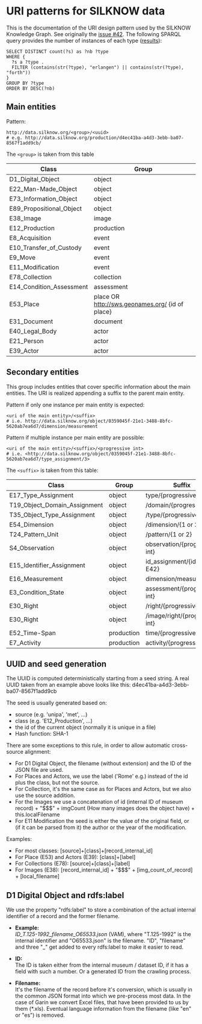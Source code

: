 URI patterns for SILKNOW data
==============================

This is the documentation of the URI design pattern used by the SILKNOW Knowledge Graph. See originally the [issue #42](https://github.com/silknow/converter/issues/42). The following SPARQL query provides the number of instances of each type ([results](https://data.silknow.org/sparql?default-graph-uri=&query=SELECT+DISTINCT+count%28%3Fs%29+as+%3Fnb+%3Ftype%0D%0AWHERE+%7B%0D%0A++%3Fs+a+%3Ftype+.%0D%0A++FILTER+%28contains%28str%28%3Ftype%29%2C+%22erlangen%22%29+%7C%7C+contains%28str%28%3Ftype%29%2C+%22forth%22%29%29%0D%0A%7D%0D%0AGROUP+BY+%3Ftype%0D%0AORDER+BY+DESC%28%3Fnb%29&should-sponge=&format=text%2Fhtml&timeout=0&debug=on&run=+Run+Query+)):

``` sparql
SELECT DISTINCT count(?s) as ?nb ?type
WHERE {
  ?s a ?type .
  FILTER (contains(str(?type), "erlangen") || contains(str(?type), "forth"))
}
GROUP BY ?type
ORDER BY DESC(?nb)
```

## Main entities

Pattern:

``` turtle
http://data.silknow.org/<group>/<uuid>
# e.g. http://data.silknow.org/production/d4ec41ba-a4d3-3ebb-ba07-8567f1add9cb/
```

The `<group>` is taken from this table 

| Class | Group |
| --- | --- |
| D1_Digital_Object | object |
| E22_Man-Made_Object | object |
| E73_Information_Object | object |
| E89_Propositional_Object | object |
| E38_Image | image |
| E12_Production | production |
| E8_Acquisition | event |
| E10_Transfer_of_Custody | event |
| E9_Move | event |
| E11_Modification | event |
| E78_Collection | collection |
| E14_Condition_Assessment | assessment |
| E53_Place |  place OR http://sws.geonames.org/ {id of place} |
| E31_Document | document |
| E40_Legal_Body | actor |
| E21_Person | actor |
| E39_Actor | actor |

## Secondary entities

This group includes entities that cover specific information about the main entities. The URI is realized appending a suffix to the parent main entity.

Pattern if only one instance per main entity is expected:

``` turtle
<uri of the main entity>/<suffix>
# i.e. http://data.silknow.org/object/0359045f-21e1-3488-8bfc-5620ab7ea6d7/dimension/measurement
```

Pattern if multiple instance per main entity are possible:
``` turtle
<uri of the main entity>/<suffix>/<progressive int>
# i.e. <http://data.silknow.org/object/0359045f-21e1-3488-8bfc-5620ab7ea6d7/type_assignment/3>
```

The `<suffix>` is taken from this table:

| Class | Group | Suffix |
| --- | --- | --- |
| E17_Type_Assignment | object | type/{progressive int} |
| T19_Object_Domain_Assignment | object | /domain/{progressive int} |
| T35_Object_Type_Assignment | object | /type/{progressive int} |
| E54_Dimension | object | /dimension/{1 or 2} |
| T24_Pattern_Unit | object | /pattern/{1 or 2} |
| S4_Observation | object | observation/{progressive int} |
| E15_Identifier_Assignment | object | id_assignment/{id from E42} |
| E16_Measurement | object | dimension/measurement |
| E3_Condition_State | object | assessment/{progressive int} |
| E30_Right | object | /right/{progressive int} |
| E30_Right | object | /image/right/{progressive int} |
| E52_Time-Span | production | time/{progressive int} |
| E7_Activity | production | activity/{progressive int}  |

## UUID and seed generation

The UUID is computed deterministically starting from a seed string. A real UUID taken from an example above looks like this: d4ec41ba-a4d3-3ebb-ba07-8567f1add9cb

The seed is usually generated  based on:

* source (e.g. 'unipa', 'met', ...)
* class (e.g. 'E12_Production', ...)
* the id of the current object (normally it is unique in a file)
* Hash function: SHA-1

There are some exceptions to this rule, in order to allow automatic cross-source alignment:
* For D1 Digital Object, the filename (without extension) and the ID of the JSON file are used.
* For Places and Actors, we use the label ('Rome' e.g.) instead of the id plus the class, but not the source.
* For Collection, it's the same case as for Places and Actors, but we also use the source addition.
* For the Images we use a concatenation of id (internal ID of museum record) + "$$$" + imgCount (How many images does the object have) + this.localFilename
* For E11 Modification the seed is either the value of the original field, or (if it can be parsed from it) the author or the year of the modification.

Examples:
* For most classes: [source]+[class]+[record_internal_id]
* For Place (E53) and Actors (E39): [class]+[label]
* For Collections  (E78): [source]+[class]+[label]
* For Images (E38): [record_internal_id] + "$$$" + [img_count_of_record] + [local_filename]

## D1 Digital Object and rdfs:label

We use the property "rdfs:label" to store a combination of the actual internal identifier of a record and the former filename.

* **Example:**      
*ID_T.125-1992_filename_O65533.json* (VAM), where "T.125-1992" is the internal identifier and "O65533.json" is the filename. "ID", "filename" and three "_" get added to every rdfs:label to make it easier to read.

* **ID:**         
The ID is taken either from the internal museum / dataset ID, if it has a field with such a number. Or a generated ID from the crawling process.
* **Filename:**   
It's the filename of the record before it's conversion, which is usually in the common JSON format into which we pre-process most data. In the case of        Garin we convert Excel files, that have been provided to us by them (*.xls). Eventual language information from the filename (like "en" or "es") is removed.

